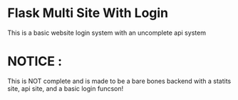 # Flask Multi Site With Login
This is a basic website login system with an uncomplete api system

# NOTICE :

This is NOT complete and is made to be a bare bones backend with a statits site, api site, and a basic login funcson!